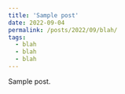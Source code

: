 ```yaml
---
title: 'Sample post'
date: 2022-09-04
permalink: /posts/2022/09/blah/
tags:
  - blah
  - blah
  - blah
---
```


Sample post.
